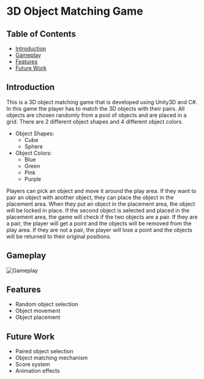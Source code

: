 # 3D Object Matching Game

## Table of Contents
- [Introduction](#introduction)
- [Gameplay](#gameplay)
- [Features](#features)
- [Future Work](#future-work)

## Introduction
This is a 3D object matching game that is developed using Unity3D and C#. 
In this game the player has to match the 3D objects with their pairs.
All objects are chosen randomly from a pool of objects and are placed in a grid.
There are 2 different object shapes and 4 different object colors.
- Object Shapes:
    - Cube
    - Sphere
- Object Colors:
    - Blue
    - Green
    - Pink
    - Purple

Players can pick an object and move it around the play area. If they want to pair an object with another object, they can place the object in the placement area. When they put an object in the placement area, the object will be locked in place. If the second object is selected and placed in the placement area, the game will check if the two objects are a pair. If they are a pair, the player will get a point and the objects will be removed from the play area. If they are not a pair, the player will lose a point and the objects will be returned to their original positions.

## Gameplay
![Gameplay](Images/GamePlay.gif)

## Features
- Random object selection
- Object movement
- Object placement

## Future Work
- Paired object selection
- Object matching mechanism
- Score system
- Animation effects
